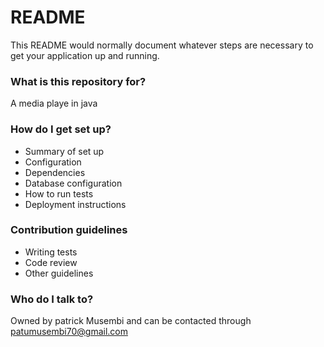 # README #

This README would normally document whatever steps are necessary to get your application up and running.

### What is this repository for? ###

A media playe in java

### How do I get set up? ###

* Summary of set up
* Configuration
* Dependencies
* Database configuration
* How to run tests
* Deployment instructions

### Contribution guidelines ###

* Writing tests
* Code review
* Other guidelines

### Who do I talk to? ###

Owned by patrick Musembi and can be contacted through patumusembi70@gmail.com